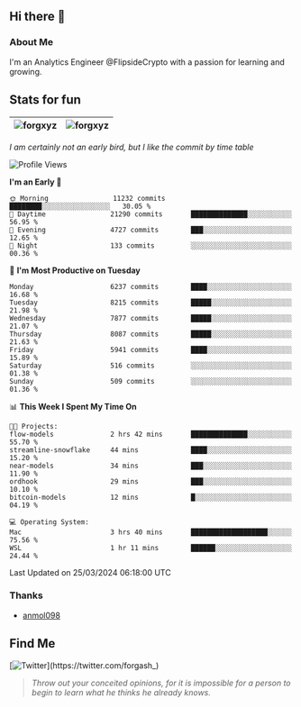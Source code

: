 ## Hi there 👋

### About Me

I'm an Analytics Engineer @FlipsideCrypto with a passion for learning and growing.
  
## Stats for fun

| <img align="center" src="https://github-readme-streak-stats.herokuapp.com/?user=forgxyz&theme=tokyonight" alt="forgxyz" /> | <img align="center" src="https://github-readme-stats.vercel.app/api?username=forgxyz&theme=tokyonight&show_icons=true" alt="forgxyz" /> |
| ------------- |------------- |

*I am certainly not an early bird, but I like the commit by time table*  

<!--START_SECTION:waka-->
![Profile Views](http://img.shields.io/badge/Profile%20Views-0-blue)

**I'm an Early 🐤** 

```text
🌞 Morning                11232 commits       ████████░░░░░░░░░░░░░░░░░   30.05 % 
🌆 Daytime                21290 commits       ██████████████░░░░░░░░░░░   56.95 % 
🌃 Evening                4727 commits        ███░░░░░░░░░░░░░░░░░░░░░░   12.65 % 
🌙 Night                  133 commits         ░░░░░░░░░░░░░░░░░░░░░░░░░   00.36 % 
```
📅 **I'm Most Productive on Tuesday** 

```text
Monday                   6237 commits        ████░░░░░░░░░░░░░░░░░░░░░   16.68 % 
Tuesday                  8215 commits        █████░░░░░░░░░░░░░░░░░░░░   21.98 % 
Wednesday                7877 commits        █████░░░░░░░░░░░░░░░░░░░░   21.07 % 
Thursday                 8087 commits        █████░░░░░░░░░░░░░░░░░░░░   21.63 % 
Friday                   5941 commits        ████░░░░░░░░░░░░░░░░░░░░░   15.89 % 
Saturday                 516 commits         ░░░░░░░░░░░░░░░░░░░░░░░░░   01.38 % 
Sunday                   509 commits         ░░░░░░░░░░░░░░░░░░░░░░░░░   01.36 % 
```


📊 **This Week I Spent My Time On** 

```text
🐱‍💻 Projects: 
flow-models              2 hrs 42 mins       ██████████████░░░░░░░░░░░   55.70 % 
streamline-snowflake     44 mins             ████░░░░░░░░░░░░░░░░░░░░░   15.20 % 
near-models              34 mins             ███░░░░░░░░░░░░░░░░░░░░░░   11.90 % 
ordhook                  29 mins             ███░░░░░░░░░░░░░░░░░░░░░░   10.10 % 
bitcoin-models           12 mins             █░░░░░░░░░░░░░░░░░░░░░░░░   04.19 % 

💻 Operating System: 
Mac                      3 hrs 40 mins       ███████████████████░░░░░░   75.56 % 
WSL                      1 hr 11 mins        ██████░░░░░░░░░░░░░░░░░░░   24.44 % 
```


 Last Updated on 25/03/2024 06:18:00 UTC
<!--END_SECTION:waka-->

### Thanks
 - [anmol098](https://github.com/anmol098/waka-readme-stats/)
  
## Find Me
[![Twitter](https://img.shields.io/twitter/url/https/twitter.com/forgash_.svg?style=social&label=Follow%20%40forgash_)](https://twitter.com/forgash_)


> *Throw out your conceited opinions, for it is impossible for a person to begin to learn what he thinks he already knows.* 
